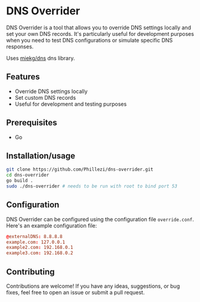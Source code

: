 # DNS Overrider

DNS Overrider is a tool that allows you to override DNS settings locally and set your own DNS records. It's particularly useful for development purposes when you need to test DNS configurations or simulate specific DNS responses.

Uses [miekg/dns](https://github.com/miekg/dns) dns library.

## Features

- Override DNS settings locally
- Set custom DNS records
- Useful for development and testing purposes

## Prerequisites
- Go

## Installation/usage

```bash
git clone https://github.com/Phillezi/dns-overrider.git
cd dns-overrider
go build .
sudo ./dns-overrider # needs to be run with root to bind port 53

```

## Configuration

DNS Overrider can be configured using the configuration file `override.conf`. Here's an example configuration file:

```conf
@externalDNS: 8.8.8.8
example.com: 127.0.0.1
example2.com: 192.168.0.1
example3.com: 192.168.0.2
```

## Contributing

Contributions are welcome! If you have any ideas, suggestions, or bug fixes, feel free to open an issue or submit a pull request.
